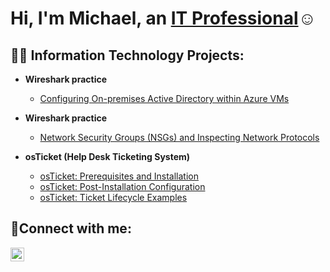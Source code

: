 <h1>Hi, I'm Michael, an <a href="https://linkedin.com/in/michael-lazenby1">IT Professional</a>☺</h1>

<h2>👨‍💻 Information Technology Projects:</h2>

- <b>Wireshark practice</b>
  - [Configuring On-premises Active Directory within Azure VMs](https://github.com/michael-lazenby/configure-ad)

- <b>Wireshark practice</b>
  - [Network Security Groups (NSGs) and Inspecting Network Protocols](https://github.com/michael-lazenby/azure-network-protocols)

- <b>osTicket (Help Desk Ticketing System)</b>
  - [osTicket: Prerequisites and Installation](https://github.com/michael-lazenby/osticket-prereqs)
  - [osTicket: Post-Installation Configuration](https://github.com/michael-lazenby/post-install-config)
  - [osTicket: Ticket Lifecycle Examples](https://github.com/michael-lazenby/ticket-lifecycle)


<h2>🤳Connect with me:</h2>


[<img align="left" alt="Michael | LinkedIn" width="22px" src="https://cdn.jsdelivr.net/npm/simple-icons@v3/icons/linkedin.svg" />][linkedin]



[linkedin]: https://linkedin.com/in/michael-lazenby1
